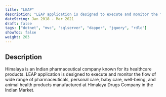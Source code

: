 ```yaml
---
title: "LEAP"
description: "LEAP application is designed to execute and monitor the flow of Himalaya Drugs Company products in the Indian Market."
dateString: Jan 2018 - Mar 2021
draft: false
tags: ["dotnet", "mvc", "sqlserver", "dapper", "jquery", "rdlc"]
showToc: false
weight: 203
---
```

## Description
Himalaya is an Indian pharmaceutical company known for its healthcare products. LEAP application is designed to execute and monitor the flow of wide range of pharmaceuticals, personal care, baby care, well-being, and animal health products manufactured at Himalaya Drugs Company in the Indian Market.